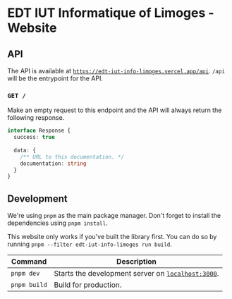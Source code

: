 # EDT IUT Informatique of Limoges - Website

## API

The API is available at [`https://edt-iut-info-limoges.vercel.app/api`](https://edt-iut-info-limoges.vercel.app/api). `/api` will be the entrypoint for the API.

### `GET /`

Make an empty request to this endpoint and the API will always return the following response.

```typescript
interface Response {
  success: true
  
  data: {
    /** URL to this documentation. */
    documentation: string
  }
}
```

## Development

We're using `pnpm` as the main package manager.
Don't forget to install the dependencies using `pnpm install`.

This website only works if you've built the library first. You can do so by running `pnpm --filter edt-iut-info-limoges run build`.

| Command | Description |
| ------- | ----------- |
| `pnpm dev` | Starts the development server on [`localhost:3000`](http://localhost:3000/). |
| `pnpm build` | Build for production. |
